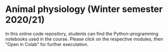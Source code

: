# Animal physiology (Winter semester 2020/21)

In this online code repository, students can find the Python-programming notebooks used in the course. Please click on the respective modules, then "Open in Colab" for further executation.
